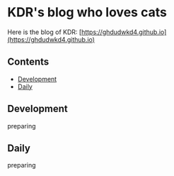 # KDR's blog who loves cats

Here is the blog of KDR: [https://ghdudwkd4.github.io](https://ghdudwkd4.github.io)

## Contents

- [Development](#Development)
- [Daily](#Daily)



##  Development
preparing

##  Daily
preparing